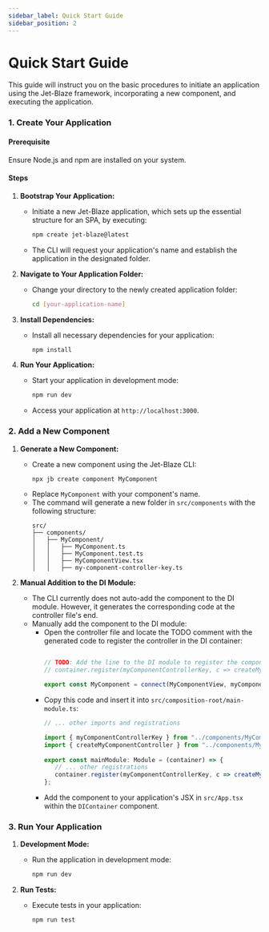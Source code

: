 ```yaml
---
sidebar_label: Quick Start Guide
sidebar_position: 2
---
```


# Quick Start Guide

This guide will instruct you on the basic procedures to initiate an application using the Jet-Blaze framework,
incorporating a new component, and executing the application.

### 1. Create Your Application

#### Prerequisite

Ensure Node.js and npm are installed on your system.

#### Steps

1. **Bootstrap Your Application:**
    - Initiate a new Jet-Blaze application, which sets up the essential structure for an SPA, by executing:
      ```bash
      npm create jet-blaze@latest
      ```
    - The CLI will request your application's name and establish the application in the designated folder.

2. **Navigate to Your Application Folder:**
    - Change your directory to the newly created application folder:
      ```bash
      cd [your-application-name]
      ```

3. **Install Dependencies:**
    - Install all necessary dependencies for your application:
      ```bash
      npm install
      ```

4. **Run Your Application:**
    - Start your application in development mode:
      ```bash
      npm run dev
      ```
    - Access your application at `http://localhost:3000`.

### 2. Add a New Component

1. **Generate a New Component:**
    - Create a new component using the Jet-Blaze CLI:
      ```bash
      npx jb create component MyComponent
      ```
    - Replace `MyComponent` with your component's name.
    - The command will generate a new folder in `src/components` with the following structure:
      ```plaintext
      src/
      ├── components/
      │   ├── MyComponent/
      │   │   ├── MyComponent.ts
      │   │   ├── MyComponent.test.ts
      │   │   ├── MyComponentView.tsx
      │   │   ├── my-component-controller-key.ts
      ```

2. **Manual Addition to the DI Module:**
    - The CLI currently does not auto-add the component to the DI module. However, it generates the corresponding code
      at the controller file's end.
    - Manually add the component to the DI module:
        - Open the controller file and locate the TODO comment with the generated code to register the controller in the
          DI container:
          ```javascript title="src/components/MyComponent/MyComponent.ts"
          
          // TODO: Add the line to the DI module to register the component
          // container.register(myComponentControllerKey, c => createMyComponentController());
          
          export const MyComponent = connect(MyComponentView, myComponentControllerKey);
          ```
        - Copy this code and insert it into `src/composition-root/main-module.ts`:
          ```javascript title="src/composition-root/main-module.ts"
          // ... other imports and registrations
   
          import { myComponentControllerKey } from "../components/MyComponent/my-component-controller-key.ts";
          import { createMyComponentController } from "../components/MyComponent/MyComponent.ts";
           
          export const mainModule: Module = (container) => {
             // ... other registrations
             container.register(myComponentControllerKey, c => createMyComponentController());
          };
          ```
        - Add the component to your application's JSX in `src/App.tsx` within the `DIContainer` component.

### 3. Run Your Application

1. **Development Mode:**
    - Run the application in development mode:
      ```bash
      npm run dev
      ```

2. **Run Tests:**
    - Execute tests in your application:
      ```bash
      npm run test
      ```
